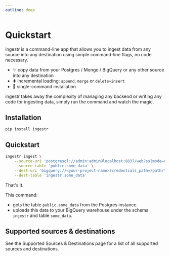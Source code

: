 ```yaml
---
outline: deep
---
```


# Quickstart
ingestr is a command-line app that allows you to ingest data from any source into any destination using simple command-line flags, no code necessary.

- ✨ copy data from your Postgres / Mongo / BigQuery or any other source into any destination
- ➕ incremental loading: `append`, `merge` or `delete+insert`
- 🐍 single-command installation

ingestr takes away the complexity of managing any backend or writing any code for ingesting data, simply run the command and watch the magic.


## Installation
```
pip install ingestr
```

## Quickstart

```bash
ingestr ingest \
    --source-uri 'postgresql://admin:admin@localhost:8837/web?sslmode=disable' \
    --source-table 'public.some_data' \
    --dest-uri 'bigquery://<your-project-name>?credentials_path=/path/to/service/account.json' \
    --dest-table 'ingestr.some_data'
```

That's it.

This command:
- gets the table `public.some_data` from the Postgres instance.
- uploads this data to your BigQuery warehouse under the schema `ingestr` and table `some_data`.


## Supported sources & destinations

See the Supported Sources & Destinations page for a list of all supported sources and destinations.